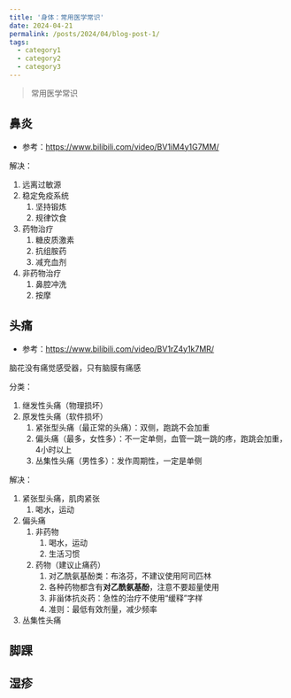 ```yaml
---
title: '身体：常用医学常识'
date: 2024-04-21
permalink: /posts/2024/04/blog-post-1/
tags:
  - category1
  - category2
  - category3
---
```


> 常用医学常识

## 鼻炎

- 参考：<https://www.bilibili.com/video/BV1iM4y1G7MM/>

解决：
1. 远离过敏源
2. 稳定免疫系统
   1. 坚持锻炼
   2. 规律饮食
3. 药物治疗
   1. 糖皮质激素
   2. 抗组胺药
   3. 减充血剂
4. 非药物治疗
   1. 鼻腔冲洗
   2. 按摩

## 头痛

- 参考：<https://www.bilibili.com/video/BV1rZ4y1k7MR/>

脑花没有痛觉感受器，只有脑膜有痛感

分类：
1. 继发性头痛（物理损坏）
2. 原发性头痛（软件损坏）
   1. 紧张型头痛（最正常的头痛）：双侧，跑跳不会加重
   2. 偏头痛（最多，女性多）：不一定单侧，血管一跳一跳的疼，跑跳会加重，4小时以上
   3. 丛集性头痛（男性多）：发作周期性，一定是单侧

解决：
1. 紧张型头痛，肌肉紧张
   1. 喝水，运动
2. 偏头痛
   1. 非药物
      1. 喝水，运动
      2. 生活习惯
   2. 药物（建议止痛药）
      1. 对乙酰氨基酚类：布洛芬，不建议使用阿司匹林
      2. 各种药物都含有**对乙酰氨基酚**，注意不要超量使用
      3. 非甾体抗炎药：急性的治疗不使用“缓释”字样
      4. 准则：最低有效剂量，减少频率
3. 丛集性头痛

## 脚踝

## 湿疹